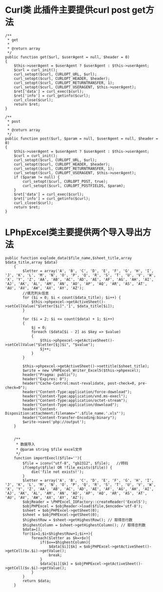 # Curl类 此插件主要提供curl post  get方法
    /**
     * get
     *
     * @return array
     */
    public function get($url, $userAgent = null, $header = 0)
    {
        $this->userAgent = $userAgent ? $userAgent : $this->userAgent;
        $curl = curl_init();
        curl_setopt($curl, CURLOPT_URL, $url);
        curl_setopt($curl, CURLOPT_HEADER, $header);
        curl_setopt($curl, CURLOPT_RETURNTRANSFER, 1);
        curl_setopt($curl, CURLOPT_USERAGENT, $this->userAgent);
        $ret['data'] = curl_exec($curl);
        $ret['info'] = curl_getinfo($curl);
        curl_close($curl);
        return $ret;
    }

    /**
     * post
     *
     * @return array
     */
    public function post($url, $param = null, $userAgent = null, $header = 0)
    {
        $this->userAgent = $userAgent ? $userAgent : $this->userAgent;
        $curl = curl_init();
        curl_setopt($curl, CURLOPT_URL, $url);
        curl_setopt($curl, CURLOPT_HEADER, $header);
        curl_setopt($curl, CURLOPT_RETURNTRANSFER, 1);
        curl_setopt($curl, CURLOPT_USERAGENT, $this->userAgent);
        if ($param != null) {
            curl_setopt($curl, CURLOPT_POST, true);
            curl_setopt($curl, CURLOPT_POSTFIELDS, $param);
        }
        $ret['data'] = curl_exec($curl);
        $ret['info'] = curl_getinfo($curl);
        curl_close($curl);
        return $ret;
    }
# LPhpExcel类主要提供两个导入导出方法
    public function explode_data($file_name,$sheet_title,array $data_title,array $data)
        {
            $letter = array('A', 'B', 'C', 'D', 'E', 'F', 'G', 'H', 'I', 'J', 'K', 'L', 'M', 'N', 'O', 'P', 'Q', 'R', 'S', 'T', 'U', 'V', 'W', 'X', 'Y', 'Z', 'AA', 'AB', 'AC', 'AD', 'AE', 'AF', 'AG', 'AH', 'AI', 'AJ', 'AK', 'AL', 'AM', 'AN', 'AO', 'AP', 'AQ', 'AR', 'AS', 'AT', 'AU', 'AV', 'AW', 'AX', 'AY', 'AZ');
            //填充列头信息
            for ($i = 0; $i < count($data_title); $i++) {
                $this->phpexcel->getActiveSheet()->setCellValue("$letter[$i]".'1', $data_title[$i]);
            }
    
            for ($i = 2; $i <= count($data) + 1; $i++)
            {
                $j = 0;
                foreach ($data[$i - 2] as $key => $value)
                {
                    $this->phpexcel->getActiveSheet()->setCellValue("$letter[$j]$i", "$value");
                    $j++;
                }
            }
    
            $this->phpexcel->getActiveSheet()->settitle($sheet_title);
            $write = new \PHPExcel_Writer_Excel5($this->phpexcel);
            header("Pragma: public");
            header("Expires: 0");
            header("Cache-Control:must-revalidate, post-check=0, pre-check=0");
            header("Content-Type:application/force-download");
            header("Content-Type:application/vnd.ms-execl");
            header("Content-Type:application/octet-stream");
            header("Content-Type:application/download");
            header('Content-Disposition:attachment;filename="'.$file_name.'.xls"');
            header("Content-Transfer-Encoding:binary");
            $write->save('php://output');
        }
    
    
        /**
         * 数据导入
         * @param string $file excel文件
         */
        function importExecl($file=''){
            $file = iconv("utf-8", "gb2312", $file);   //转码
            if(empty($file) OR !file_exists($file)) {
                die('file not exists!');
            }
            $letter = array('A', 'B', 'C', 'D', 'E', 'F', 'G', 'H', 'I', 'J', 'K', 'L', 'M', 'N', 'O', 'P', 'Q', 'R', 'S', 'T', 'U', 'V', 'W', 'X', 'Y', 'Z', 'AA', 'AB', 'AC', 'AD', 'AE', 'AF', 'AG', 'AH', 'AI', 'AJ', 'AK', 'AL', 'AM', 'AN', 'AO', 'AP', 'AQ', 'AR', 'AS', 'AT', 'AU', 'AV', 'AW', 'AX', 'AY', 'AZ');
            $objReader = \PHPExcel_IOFactory::createReader('Excel5');
            $objPHPExcel = $objReader->load($file,$encode='utf-8');
            $sheet = $objPHPExcel->getSheet(0);
            $sheet = $objPHPExcel->getSheet(0);
            $highestRow = $sheet->getHighestRow(); // 取得总行数
            $highestColumn = $sheet->getHighestColumn(); // 取得总列数
            $data=[];
            for($i=1;$i<$highestRow+1;$i++){
                foreach($letter as $k=>$v){
                    if($v==$highestColumn){
                        $data[$i][$k] = $objPHPExcel->getActiveSheet()->getCell($v.$i)->getValue();
                        break;
                    }
                    $data[$i][$k] = $objPHPExcel->getActiveSheet()->getCell($v.$i)->getValue();
                }
            }
            return $data;
        }
